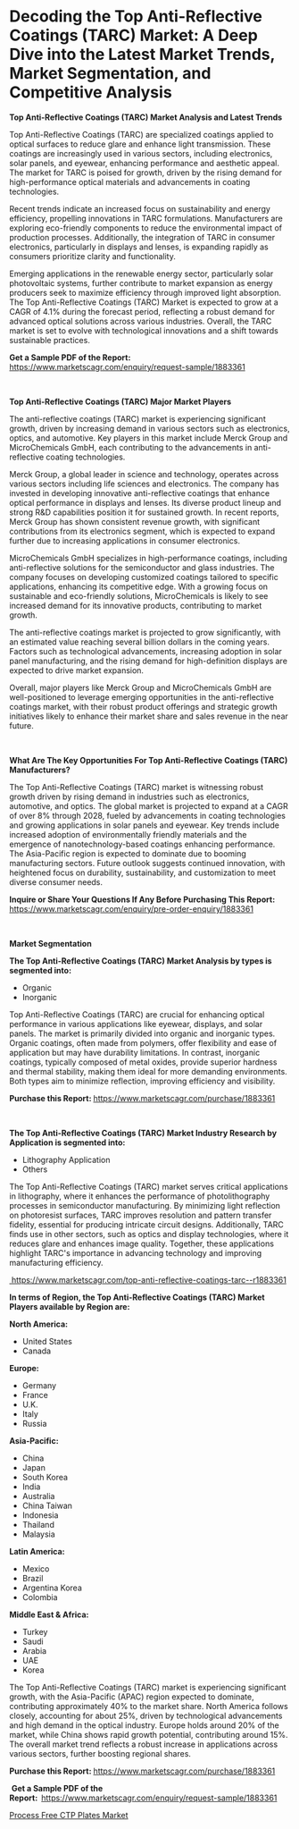 <p><h1>Decoding the Top Anti-Reflective Coatings (TARC) Market: A Deep Dive into the Latest Market Trends, Market Segmentation, and Competitive Analysis</h1></p><p><strong>Top Anti-Reflective Coatings (TARC) Market Analysis and Latest Trends</strong></p>
<p><p>Top Anti-Reflective Coatings (TARC) are specialized coatings applied to optical surfaces to reduce glare and enhance light transmission. These coatings are increasingly used in various sectors, including electronics, solar panels, and eyewear, enhancing performance and aesthetic appeal. The market for TARC is poised for growth, driven by the rising demand for high-performance optical materials and advancements in coating technologies.</p><p>Recent trends indicate an increased focus on sustainability and energy efficiency, propelling innovations in TARC formulations. Manufacturers are exploring eco-friendly components to reduce the environmental impact of production processes. Additionally, the integration of TARC in consumer electronics, particularly in displays and lenses, is expanding rapidly as consumers prioritize clarity and functionality. </p><p>Emerging applications in the renewable energy sector, particularly solar photovoltaic systems, further contribute to market expansion as energy producers seek to maximize efficiency through improved light absorption. The Top Anti-Reflective Coatings (TARC) Market is expected to grow at a CAGR of 4.1% during the forecast period, reflecting a robust demand for advanced optical solutions across various industries. Overall, the TARC market is set to evolve with technological innovations and a shift towards sustainable practices.</p></p>
<p><strong>Get a Sample PDF of the Report:&nbsp;</strong> <a href="https://www.marketscagr.com/enquiry/request-sample/1883361?utm_campaign=2110&utm_medium=2&utm_source=Github&utm_content=ia&utm_term=03042025&utm_id=top-anti-reflective-coatings-tarc">https://www.marketscagr.com/enquiry/request-sample/1883361</a></p>
<p>&nbsp;</p>
<p><strong>Top Anti-Reflective Coatings (TARC) Major Market Players</strong></p>
<p><p>The anti-reflective coatings (TARC) market is experiencing significant growth, driven by increasing demand in various sectors such as electronics, optics, and automotive. Key players in this market include Merck Group and MicroChemicals GmbH, each contributing to the advancements in anti-reflective coating technologies.</p><p>Merck Group, a global leader in science and technology, operates across various sectors including life sciences and electronics. The company has invested in developing innovative anti-reflective coatings that enhance optical performance in displays and lenses. Its diverse product lineup and strong R&D capabilities position it for sustained growth. In recent reports, Merck Group has shown consistent revenue growth, with significant contributions from its electronics segment, which is expected to expand further due to increasing applications in consumer electronics.</p><p>MicroChemicals GmbH specializes in high-performance coatings, including anti-reflective solutions for the semiconductor and glass industries. The company focuses on developing customized coatings tailored to specific applications, enhancing its competitive edge. With a growing focus on sustainable and eco-friendly solutions, MicroChemicals is likely to see increased demand for its innovative products, contributing to market growth.</p><p>The anti-reflective coatings market is projected to grow significantly, with an estimated value reaching several billion dollars in the coming years. Factors such as technological advancements, increasing adoption in solar panel manufacturing, and the rising demand for high-definition displays are expected to drive market expansion.</p><p>Overall, major players like Merck Group and MicroChemicals GmbH are well-positioned to leverage emerging opportunities in the anti-reflective coatings market, with their robust product offerings and strategic growth initiatives likely to enhance their market share and sales revenue in the near future.</p></p>
<p>&nbsp;</p>
<p><strong>What Are The Key Opportunities For Top Anti-Reflective Coatings (TARC) Manufacturers?</strong></p>
<p><p>The Top Anti-Reflective Coatings (TARC) market is witnessing robust growth driven by rising demand in industries such as electronics, automotive, and optics. The global market is projected to expand at a CAGR of over 8% through 2028, fueled by advancements in coating technologies and growing applications in solar panels and eyewear. Key trends include increased adoption of environmentally friendly materials and the emergence of nanotechnology-based coatings enhancing performance. The Asia-Pacific region is expected to dominate due to booming manufacturing sectors. Future outlook suggests continued innovation, with heightened focus on durability, sustainability, and customization to meet diverse consumer needs.</p></p>
<p><strong>Inquire or Share Your Questions If Any Before Purchasing This Report:</strong> <a href="https://www.marketscagr.com/enquiry/pre-order-enquiry/1883361?utm_campaign=2110&utm_medium=2&utm_source=Github&utm_content=ia&utm_term=03042025&utm_id=top-anti-reflective-coatings-tarc">https://www.marketscagr.com/enquiry/pre-order-enquiry/1883361</a></p>
<p>&nbsp;</p>
<p><strong>Market Segmentation</strong></p>
<p><strong>The Top Anti-Reflective Coatings (TARC) Market Analysis by types is segmented into:</strong></p>
<p><ul><li>Organic</li><li>Inorganic</li></ul></p>
<p><p>Top Anti-Reflective Coatings (TARC) are crucial for enhancing optical performance in various applications like eyewear, displays, and solar panels. The market is primarily divided into organic and inorganic types. Organic coatings, often made from polymers, offer flexibility and ease of application but may have durability limitations. In contrast, inorganic coatings, typically composed of metal oxides, provide superior hardness and thermal stability, making them ideal for more demanding environments. Both types aim to minimize reflection, improving efficiency and visibility.</p></p>
<p><strong>Purchase this Report:&nbsp;</strong><a href="https://www.marketscagr.com/purchase/1883361?utm_campaign=2110&utm_medium=2&utm_source=Github&utm_content=ia&utm_term=03042025&utm_id=top-anti-reflective-coatings-tarc">https://www.marketscagr.com/purchase/1883361</a></p>
<p>&nbsp;</p>
<p><strong>The Top Anti-Reflective Coatings (TARC) Market Industry Research by Application is segmented into:</strong></p>
<p><ul><li>Lithography Application</li><li>Others</li></ul></p>
<p><p>The Top Anti-Reflective Coatings (TARC) market serves critical applications in lithography, where it enhances the performance of photolithography processes in semiconductor manufacturing. By minimizing light reflection on photoresist surfaces, TARC improves resolution and pattern transfer fidelity, essential for producing intricate circuit designs. Additionally, TARC finds use in other sectors, such as optics and display technologies, where it reduces glare and enhances image quality. Together, these applications highlight TARC's importance in advancing technology and improving manufacturing efficiency.</p></p>
<p><a href="https://www.marketscagr.com/top-anti-reflective-coatings-tarc--r1883361?utm_campaign=2110&utm_medium=2&utm_source=Github&utm_content=ia&utm_term=03042025&utm_id=top-anti-reflective-coatings-tarc">&nbsp;https://www.marketscagr.com/top-anti-reflective-coatings-tarc--r1883361</a></p>
<p><strong>In terms of Region, the Top Anti-Reflective Coatings (TARC) Market Players available by Region are:</strong></p>
<p>
    <p> <strong> North America: </strong>
        <ul>
            <li>United States</li>
            <li>Canada</li>
        </ul>
        </p> 
    <p> <strong> Europe: </strong>
        <ul>
            <li>Germany</li>
            <li>France</li>
            <li>U.K.</li>
            <li>Italy</li>
            <li>Russia</li>
        </ul>
        </p> 
    <p> <strong> Asia-Pacific: </strong>
        <ul>
            <li>China</li>
            <li>Japan</li>
            <li>South Korea</li>
            <li>India</li>
            <li>Australia</li>
            <li>China Taiwan</li>
            <li>Indonesia</li>
            <li>Thailand</li>
            <li>Malaysia</li>
        </ul>
        </p> 
    <p> <strong> Latin America: </strong>
        <ul>
            <li>Mexico</li>
            <li>Brazil</li>
            <li>Argentina Korea</li>
            <li>Colombia</li>
        </ul>
        </p> 
    <p> <strong> Middle East & Africa: </strong>
        <ul>
            <li>Turkey</li>
            <li>Saudi</li>
            <li>Arabia</li>
            <li>UAE</li>
            <li>Korea</li>
        </ul>
    </p>
    </p>
<p><p>The Top Anti-Reflective Coatings (TARC) market is experiencing significant growth, with the Asia-Pacific (APAC) region expected to dominate, contributing approximately 40% to the market share. North America follows closely, accounting for about 25%, driven by technological advancements and high demand in the optical industry. Europe holds around 20% of the market, while China shows rapid growth potential, contributing around 15%. The overall market trend reflects a robust increase in applications across various sectors, further boosting regional shares.</p></p>
<p><strong>Purchase this Report: </strong><a href="https://www.marketscagr.com/purchase/1883361?utm_campaign=2110&utm_medium=2&utm_source=Github&utm_content=ia&utm_term=03042025&utm_id=top-anti-reflective-coatings-tarc">https://www.marketscagr.com/purchase/1883361</a></p>
<p>&nbsp;<strong>Get a Sample PDF of the Report:&nbsp;&nbsp;</strong><a href="https://www.marketscagr.com/enquiry/request-sample/1883361?utm_campaign=2110&utm_medium=2&utm_source=Github&utm_content=ia&utm_term=03042025&utm_id=top-anti-reflective-coatings-tarc">https://www.marketscagr.com/enquiry/request-sample/1883361</a></p>
<p><strong></strong></p>
<p><p><a href="https://github.com/JakirUddin651/Market-Research-Report-List-2/blob/main/process-free-ctp-plates-market.md?utm_campaign=2110&utm_medium=2&utm_source=Github&utm_content=ia&utm_term=03042025&utm_id=top-anti-reflective-coatings-tarc">Process Free CTP Plates Market</a></p></p>